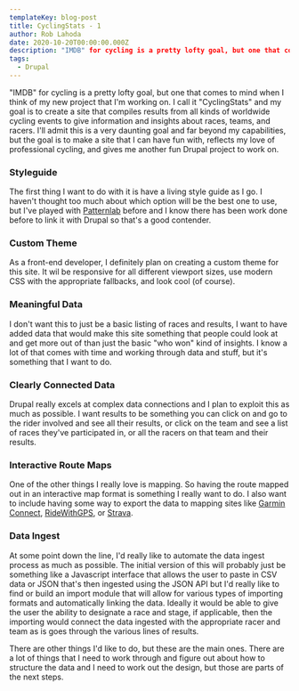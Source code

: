 ```yaml
---
templateKey: blog-post
title: CyclingStats - 1
author: Rob Lahoda
date: 2020-10-20T00:00:00.000Z
description: "IMDB" for cycling is a pretty lofty goal, but one that comes to mind when I think of my new project that I'm working on.
tags:
  - Drupal
---
```


"IMDB" for cycling is a pretty lofty goal, but one that comes to mind when I think of my new project that I'm working on. I call it "CyclingStats" and my goal is to create a site that compiles results from all kinds of worldwide cycling events to give information and insights about races, teams, and racers. I'll admit this is a very daunting goal and far beyond my capabilities, but the goal is to make a site that I can have fun with, reflects my love of professional cycling, and gives me another fun Drupal project to work on.

### Styleguide

The first thing I want to do with it is have a living style guide as I go. I haven't thought too much about which option will be the best one to use, but I've played with [Patternlab](https://patternlab.io/) before and I know there has been work done before to link it with Drupal so that's a good contender.

### Custom Theme

As a front-end developer, I definitely plan on creating a custom theme for this site. It wil be responsive for all different viewport sizes, use modern CSS with the appropriate fallbacks, and look cool (of course).

### Meaningful Data

I don't want this to just be a basic listing of races and results, I want to have added data that would make this site something that people could look at and get more out of than just the basic "who won" kind of insights. I know a lot of that comes with time and working through data and stuff, but it's something that I want to do.

### Clearly Connected Data

Drupal really excels at complex data connections and I plan to exploit this as much as possible. I want results to be something you can click on and go to the rider involved and see all their results, or click on the team and see a list of races they've participated in, or all the racers on that team and their results.

### Interactive Route Maps

One of the other things I really love is mapping. So having the route mapped out in an interactive map format is something I really want to do. I also want to include having some way to export the data to mapping sites like [Garmin Connect](https://connect.garmin.com/), [RideWithGPS](https://ridewithgps.com/), or [Strava](https://www.strava.com/).

### Data Ingest

At some point down the line, I'd really like to automate the data ingest process as much as possible. The initial version of this will probably just be something like a Javascript interface that allows the user to paste in CSV data or JSON that's then ingested using the JSON API but I'd really like to find or build an import module that will allow for various types of importing formats and automatically linking the data. Ideally it would be able to give the user the ability to designate a race and stage, if applicable, then the importing would connect the data ingested with the appropriate racer and team as is goes through the various lines of results.

There are other things I'd like to do, but these are the main ones. There are a lot of things that I need to work through and figure out about how to structure the data and I need to work out the design, but those are parts of the next steps.
